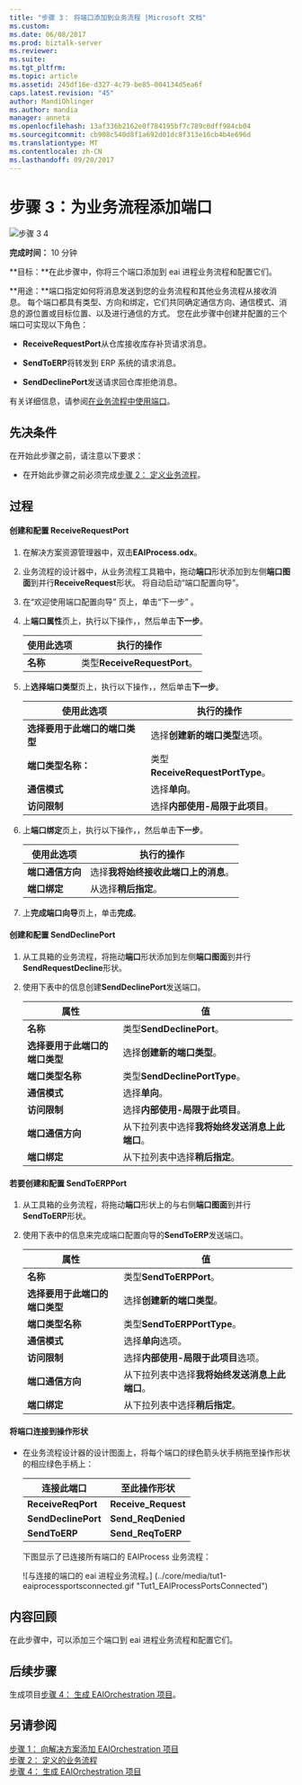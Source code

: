```yaml
---
title: "步骤 3： 将端口添加到业务流程 |Microsoft 文档"
ms.custom: 
ms.date: 06/08/2017
ms.prod: biztalk-server
ms.reviewer: 
ms.suite: 
ms.tgt_pltfrm: 
ms.topic: article
ms.assetid: 245df16e-d327-4c79-be85-004134d5ea6f
caps.latest.revision: "45"
author: MandiOhlinger
ms.author: mandia
manager: anneta
ms.openlocfilehash: 13af336b2162e0f784195bf7c789c0dff984cb04
ms.sourcegitcommit: cb908c540d8f1a692d01dc8f313e16cb4b4e696d
ms.translationtype: MT
ms.contentlocale: zh-CN
ms.lasthandoff: 09/20/2017
---
```

# <a name="step-3-add-ports-to-the-orchestration"></a>步骤 3：为业务流程添加端口
![步骤 3 4](../adapters-and-accelerators/adapter-oracle-ebs/media/step-3of4.gif "Step_3of4")  
  
 **完成时间：** 10 分钟  
  
 **目标：**在此步骤中，你将三个端口添加到 eai 进程业务流程和配置它们。  
  
 **用途：**端口指定如何将消息发送到您的业务流程和其他业务流程从接收消息。 每个端口都具有类型、方向和绑定，它们共同确定通信方向、通信模式、消息的源位置或目标位置、以及进行通信的方式。 您在此步骤中创建并配置的三个端口可实现以下角色：  
  
-   **ReceiveRequestPort**从仓库接收库存补货请求消息。  
  
-   **SendToERP**将转发到 ERP 系统的请求消息。  
  
-   **SendDeclinePort**发送请求回仓库拒绝消息。  
  
 有关详细信息，请参阅[在业务流程中使用端口](../core/using-ports-in-orchestrations.md)。  
  
## <a name="prerequisites"></a>先决条件  
 在开始此步骤之前，请注意以下要求：  
  
-   在开始此步骤之前必须完成[步骤 2： 定义业务流程](../core/step-2-define-the-business-process.md)。  
  
## <a name="procedures"></a>过程  
  
#### <a name="to-create-and-configure-receiverequestport"></a>创建和配置 ReceiveRequestPort  
  
1.  在解决方案资源管理器中，双击**EAIProcess.odx**。  
  
2.  业务流程的设计器中，从业务流程工具箱中，拖动**端口**形状添加到左侧**端口图面**到并行**ReceiveRequest**形状。 将自动启动“端口配置向导”。  
  
3.  在“欢迎使用端口配置向导”  页上，单击“下一步” 。  
  
4.  上**端口属性**页上，执行以下操作，，然后单击**下一步**。  
  
    |使用此选项|执行的操作|  
    |--------------|----------------|  
    |**名称**|类型**ReceiveRequestPort**。|  
  
5.  上**选择端口类型**页上，执行以下操作，，然后单击**下一步**。  
  
    |使用此选项|执行的操作|  
    |--------------|----------------|  
    |**选择要用于此端口的端口类型**|选择**创建新的端口类型**选项。|  
    |**端口类型名称：**|类型**ReceiveRequestPortType**。|  
    |**通信模式**|选择**单向**。|  
    |**访问限制**|选择**内部使用-局限于此项目**。|  
  
6.  上**端口绑定**页上，执行以下操作，，然后单击**下一步**。  
  
    |使用此选项|执行的操作|  
    |--------------|----------------|  
    |**端口通信方向**|选择**我将始终接收此端口上的消息**。|  
    |**端口绑定**|从选择**稍后指定**。|  
  
7.  上**完成端口向导**页上，单击**完成**。  
  
#### <a name="to-create-and-configure-senddeclineport"></a>创建和配置 SendDeclinePort  
  
1.  从工具箱的业务流程，将拖动**端口**形状添加到左侧**端口图面**到并行**SendRequestDecline**形状。  
  
2.  使用下表中的信息创建**SendDeclinePort**发送端口。  
  
    |属性|值|  
    |--------------|-----------|  
    |**名称**|类型**SendDeclinePort**。|  
    |**选择要用于此端口的端口类型**|选择**创建新的端口类型**。|  
    |**端口类型名称**|类型**SendDeclinePortType**。|  
    |**通信模式**|选择**单向**。|  
    |**访问限制**|选择**内部使用-局限于此项目**。|  
    |**端口通信方向**|从下拉列表中选择**我将始终发送消息上此端口**。|  
    |**端口绑定**|从下拉列表中选择**稍后指定**。|  
  
#### <a name="to-create-and-configure-sendtoerpport"></a>若要创建和配置 SendToERPPort  
  
1.  从工具箱的业务流程，将拖动**端口**形状上的与右侧**端口图面**到并行**SendToERP**形状。  
  
2.  使用下表中的信息来完成端口配置向导的**SendToERP**发送端口。  
  
    |属性|值|  
    |--------------|-----------|  
    |**名称**|类型**SendToERPPort**。|  
    |**选择要用于此端口的端口类型**|选择**创建新的端口类型**。|  
    |**端口类型名称**|类型**SendToERPPortType**。|  
    |**通信模式**|选择**单向**选项。|  
    |**访问限制**|选择**内部使用-局限于此项目**选项。|  
    |**端口通信方向**|从下拉列表中选择**我将始终发送消息上此端口**。|  
    |**端口绑定**|从下拉列表中选择**稍后指定**。|  
  
#### <a name="to-connect-the-ports-to-the-action-shapes"></a>将端口连接到操作形状  
  
-   在业务流程设计器的设计图面上，将每个端口的绿色箭头状手柄拖至操作形状的相应绿色手柄上：  
  
    |连接此端口|至此操作形状|  
    |-----------------------|--------------------------|  
    |**ReceiveReqPort**|**Receive_Request**|  
    |**SendDeclinePort**|**Send_ReqDenied**|  
    |**SendToERP**|**Send_ReqToERP**|  
  
     下图显示了已连接所有端口的 EAIProcess 业务流程：  
  
     ![与连接的端口的 eai 进程业务流程。] (../core/media/tut1-eaiprocessportsconnected.gif "Tut1_EAIProcessPortsConnected")  
  
## <a name="what-did-i-just-do"></a>内容回顾  
 在此步骤中，可以添加三个端口到 eai 进程业务流程和配置它们。  
  
## <a name="next-steps"></a>后续步骤  
 生成项目[步骤 4： 生成 EAIOrchestration 项目](../core/step-4-build-the-eaiorchestration-project.md)。  
  
## <a name="see-also"></a>另请参阅  
 [步骤 1： 向解决方案添加 EAIOrchestration 项目](../core/step-1-add-eaiorchestration-project-to-the-solution.md)   
 [步骤 2： 定义的业务流程](../core/step-2-define-the-business-process.md)   
 [步骤 4： 生成 EAIOrchestration 项目](../core/step-4-build-the-eaiorchestration-project.md)